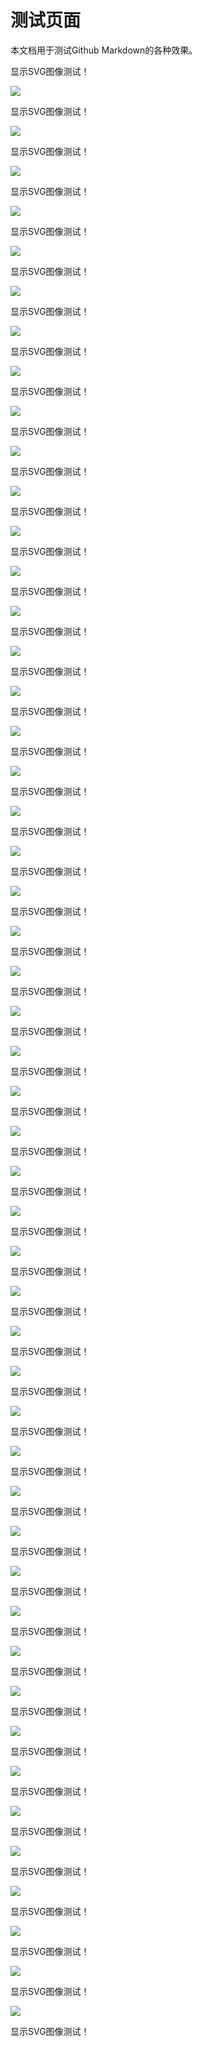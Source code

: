 
# 测试页面

本文档用于测试Github Markdown的各种效果。

<!---
显示SVG图像测试！


![](d0004.svg)

显示SVG图像测试！

![](d0005.svg)

显示SVG图像测试！

![](d0006.svg)

显示SVG图像测试！

![](d0007.svg)

显示SVG图像测试！

![](d0008.svg)

显示SVG图像测试！

![](d0009.svg)

显示SVG图像测试！

![](d0010.svg)
-->
显示SVG图像测试！

![](d0011.svg)

显示SVG图像测试！

![](d0012.svg)

显示SVG图像测试！

![](d0013.svg)

显示SVG图像测试！

![](d0014.svg)

显示SVG图像测试！

![](d0015.svg)

显示SVG图像测试！

![](d0016.svg)

显示SVG图像测试！

![](d0017.svg)

显示SVG图像测试！

![](d0018.svg)

显示SVG图像测试！

![](d0019.svg)

显示SVG图像测试！

![](d0020.svg)

显示SVG图像测试！

![](d0021.svg)

显示SVG图像测试！

![](d0022.svg)

显示SVG图像测试！

![](d0023.svg)

显示SVG图像测试！

![](d0024.svg)

显示SVG图像测试！

![](d0025.svg)

显示SVG图像测试！

![](d0026.svg)

显示SVG图像测试！

![](d0027.svg)

显示SVG图像测试！

![](d0028.svg)

显示SVG图像测试！

![](d0029.svg)

显示SVG图像测试！

![](d0030.svg)

显示SVG图像测试！

![](d0031.svg)

显示SVG图像测试！

![](d0032.svg)

显示SVG图像测试！

![](d0033.svg)

显示SVG图像测试！

![](d0034.svg)

显示SVG图像测试！

![](d0035.svg)

显示SVG图像测试！

![](d0036.svg)

显示SVG图像测试！

![](d0076.svg)

显示SVG图像测试！

![](d0038.svg)

显示SVG图像测试！

![](d0039.svg)

显示SVG图像测试！

![](d0040.svg)

显示SVG图像测试！

![](d0041.svg)

显示SVG图像测试！

![](d0042.svg)

显示SVG图像测试！

![](d0043.svg)

显示SVG图像测试！

![](d0044.svg)

显示SVG图像测试！

![](d0045.svg)

显示SVG图像测试！

![](d0046.svg)

显示SVG图像测试！

![](d0047.svg)

显示SVG图像测试！

![](d0048.svg)

显示SVG图像测试！

![](d0049.svg)

显示SVG图像测试！

![](d0050.svg)

显示SVG图像测试！

![](d0051.svg)

显示SVG图像测试！

![](d0052.svg)

显示SVG图像测试！

![](d0053.svg)

显示SVG图像测试！

![](d0054.svg)

显示SVG图像测试！

![](d0055.svg)

显示SVG图像测试！

![](d0056.svg)

显示SVG图像测试！

![](d0057.svg)

显示SVG图像测试！

![](d0058.svg)

显示SVG图像测试！

![](d0059.svg)


显示SVG图像测试！


